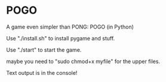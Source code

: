 # POGO
A game even simpler than PONG: POGO (in Python)

Use "./install.sh" to install pygame and stuff.

Use "./start" to start the game.

maybe you need to "sudo chmod+x myfile" 
for the upper files.

Text output is in the console!
